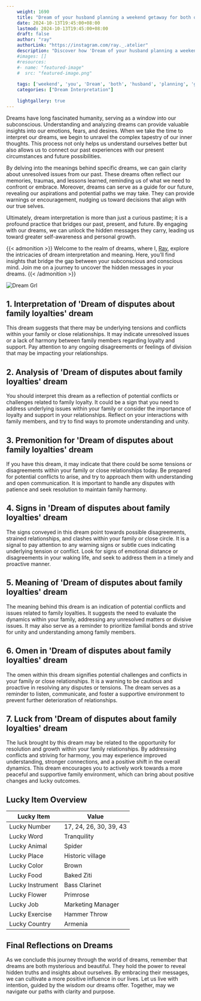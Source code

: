 ```yaml
---
    weight: 1690
    title: "Dream of your husband planning a weekend getaway for both of you."  # Assuming 'title' column exists
    date: 2024-10-13T19:45:00+08:00
    lastmod: 2024-10-13T19:45:00+08:00
    draft: false
    author: "ray"
    authorLink: "https://instagram.com/ray._.atelier"
    description: "Discover how 'Dream of your husband planning a weekend getaway for both of you.' can interpret your future and uncover its significant meanings in your life."
    #images: []
    #resources:
    #- name: "featured-image"
    #  src: "featured-image.png"
    
    tags: ['weekend', 'you', 'Dream', 'both', 'husband', 'planning', 'getaway']
    categories: ["Dream Interpretation"]
    
    lightgallery: true
---
```

    
Dreams have long fascinated humanity, serving as a window into our subconscious. Understanding and analyzing dreams can provide valuable insights into our emotions, fears, and desires. When we take the time to interpret our dreams, we begin to unravel the complex tapestry of our inner thoughts. This process not only helps us understand ourselves better but also allows us to connect our past experiences with our present circumstances and future possibilities.

By delving into the meanings behind specific dreams, we can gain clarity about unresolved issues from our past. These dreams often reflect our memories, traumas, and lessons learned, reminding us of what we need to confront or embrace. Moreover, dreams can serve as a guide for our future, revealing our aspirations and potential paths we may take. They can provide warnings or encouragement, nudging us toward decisions that align with our true selves.

Ultimately, dream interpretation is more than just a curious pastime; it is a profound practice that bridges our past, present, and future. By engaging with our dreams, we can unlock the hidden messages they carry, leading us toward greater self-awareness and personal growth.

{{< admonition >}}
Welcome to the realm of dreams, where I, [Ray](https://instagram.com/ray._.atelier), explore the intricacies of dream interpretation and meaning. Here, you’ll find insights that bridge the gap between your subconscious and conscious mind. Join me on a journey to uncover the hidden messages in your dreams.
{{< /admonition >}}

![Dream Grl](https://cdn.pixabay.com/photo/2017/11/02/03/35/gothic-2910057_1280.jpg "Dream Grl")

## 1. Interpretation of 'Dream of disputes about family loyalties' dream

This dream suggests that there may be underlying tensions and conflicts within your family or close relationships. It may indicate unresolved issues or a lack of harmony between family members regarding loyalty and support. Pay attention to any ongoing disagreements or feelings of division that may be impacting your relationships.

## 2. Analysis of 'Dream of disputes about family loyalties' dream

You should interpret this dream as a reflection of potential conflicts or challenges related to family loyalty. It could be a sign that you need to address underlying issues within your family or consider the importance of loyalty and support in your relationships. Reflect on your interactions with family members, and try to find ways to promote understanding and unity.

## 3. Premonition for 'Dream of disputes about family loyalties' dream

If you have this dream, it may indicate that there could be some tensions or disagreements within your family or close relationships today. Be prepared for potential conflicts to arise, and try to approach them with understanding and open communication. It is important to handle any disputes with patience and seek resolution to maintain family harmony.

## 4. Signs in 'Dream of disputes about family loyalties' dream

The signs conveyed in this dream point towards possible disagreements, strained relationships, and clashes within your family or close circle. It is a signal to pay attention to any warning signs or subtle cues indicating underlying tension or conflict. Look for signs of emotional distance or disagreements in your waking life, and seek to address them in a timely and proactive manner.

## 5. Meaning of 'Dream of disputes about family loyalties' dream

The meaning behind this dream is an indication of potential conflicts and issues related to family loyalties. It suggests the need to evaluate the dynamics within your family, addressing any unresolved matters or divisive issues. It may also serve as a reminder to prioritize familial bonds and strive for unity and understanding among family members.

## 6. Omen in 'Dream of disputes about family loyalties' dream

The omen within this dream signifies potential challenges and conflicts in your family or close relationships. It is a warning to be cautious and proactive in resolving any disputes or tensions. The dream serves as a reminder to listen, communicate, and foster a supportive environment to prevent further deterioration of relationships.

## 7. Luck from 'Dream of disputes about family loyalties' dream

The luck brought by this dream may be related to the opportunity for resolution and growth within your family relationships. By addressing conflicts and striving for harmony, you may experience improved understanding, stronger connections, and a positive shift in the overall dynamics. This dream encourages you to actively work towards a more peaceful and supportive family environment, which can bring about positive changes and lucky outcomes.

## Lucky Item Overview
| Lucky Item          | Value              |
|---------------|--------------------|
| Lucky Number        | 17, 24, 26, 30, 39, 43  |
| Lucky Word          | Tranquility |
| Lucky Animal        | Spider |
| Lucky Place         | Historic village     |
| Lucky Color         | Brown     |
| Lucky Food          | Baked Ziti      |
| Lucky Instrument    | Bass Clarinet |
| Lucky Flower        | Primrose    |
| Lucky Job           | Marketing Manager       |
| Lucky Exercise      | Hammer Throw  |
| Lucky Country       | Armenia    |


##  Final Reflections on Dreams

As we conclude this journey through the world of dreams, remember that dreams are both mysterious and beautiful. They hold the power to reveal hidden truths and insights about ourselves. By embracing their messages, we can cultivate a more positive influence in our lives. Let us live with intention, guided by the wisdom our dreams offer. Together, may we navigate our paths with clarity and purpose.
